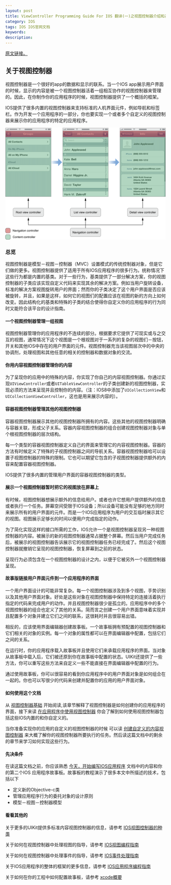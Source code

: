```yaml
---
layout: post
title: ViewController Programming Guide For IOS 翻译(一)之视图控制器介绍和基础
category: IOS
tags: IOS IOS官网文档
keywords: 
description:
---
```


[原文链接。](https://developer.apple.com/library/ios/featuredarticles/ViewControllerPGforiPhoneOS/Introduction/Introduction.html#//apple_ref/doc/uid/TP40007457-CH1-SW1)  

## 关于视图控制器 ##

视图控制器是一个很好的app的数据和显示的联系。当一个IOS app展示用户界面的时候，显示的内容是被一个视图控制器活着一组相互协作的视图控制器来管理的。因此，在你制作你的应用程序的时候，视图控制器提供了一个概括的框架。  

IOS提供了很多内置的视图控制器来支持标准的人机界面元件，例如导航和标签栏。作为开发一个应用程序的一部分，你也要实现一个或者多个自定义的视图控制器来展示你的应用程序的特定的应用程序。  

![navigation_interface_2x](/public/img/navigation_interface_2x.png)  

### 总览 ###

视图控制器是模型－视图－控制器（MVC）设置模式的传统控制器对象，但是它们做的更多。视图控制器提供了适用于所有IOS应用程序的很多行为。统称情况下这些行为都是内置的基类。对于一些行为，基类提供了一部分解决方案，你的视图控制器的子类应该实现自定义代码来实现其余的解决方案。例如当用户旋转设备，标准的解决方案视图旋转用户的界面；然而你的子类决定了这个用户界面是否应该被旋转，并且，如果是这样，如何它的视图们的配置应该在视图的新的方向上如何改变。因此结构化的基类和特殊的子类的结合使得你自定义你的应用程序的行为同时又能符合该平台的设计指南。    


#### 一个视图控制器管理一组视图 ####


视图控制器管理你的应用程序的不连续的部分。根据要求它提供了可现实或与之交互的视图，通常情况下这个视图是一个根视图对于一系列的复杂的视图们－按钮，开关和其他IOS中存在的用户界面的元件。视图控制器充当该视图层次中的中央的协调剂，处理视图和其他任意的相关的控制器和数据对象的交流。  


#### 你用内容视图控制器管理你的内容 ####


为了呈现你的应用中的特殊的内容，你实现了你自己的内容视图控制器。你通过实现`UIViewController`或者`UITableViewController`的子类创建新的视图控制器，实现必须的方法来呈现并且控制你的内容。（注：IOS8中添加了`UICollectionView`和`UICollectionViewController`，这也是用来展示内容的）。  


#### 容器视图控制器管理其他的视图控制器 ####


容器视图控制器展示其他的视图控制器所拥有的内容。这些其他的视图控制器明确与容器关联，形成父子关系。容器内容视图控制器的组合创建视图控制器对象与单个根视图控制器的层次结构。  

每一个类型的容器视图控制器定义自己的界面来管理它的内容视图控制器。容器的方法有时候定义了特殊的子视图控制器之间的导航关系。容器视图控制器哈可以设置子视图控制器的特殊的限制。它也可以期望它包含的子视图控制器提供额外的内容来配置容器视图控制器。  

IOS提供了很多内置的管理用户界面的容器视图控制器的类型。  


#### 展示一个视图控制器暂时把它的视图放在屏幕上 ####


有时候，视图控制器想展示额外的信息给用户。或者也许它想用户提供额外的信息或者执行一个任务。屏幕空间受限于IOS设备；所以设备可能没有足够的地方同时来展示所有的用户界面的元件。而是一个IOS应用程序为用户的交互临时展示其它的视图。视图展示足够长的时间以便用户完成指定的动作。  

为了简化实现这样的接口所需的工作，IOS允许一个是视图控制器呈现另一种视图控制器的内容。被展示的新的视图控制器通常占据整个屏幕。然后当用户完成任务后，被展示的视图控制器告诉展示它的视图控制器任务已经完成了。然后这个视图控制器就撤销它呈现的视图控制器，恢复屏幕到之前的状态。  

呈现行为必须包含在一个视图控制器的设计之内，以便于它被另外一个视图控制器呈现。  


#### 故事版链接用户界面元件到一个应用程序的界面 ####


一个用户界面设计的可能非常复杂。每一个视图控制器涉及到多个视图，手势识别以及其他用户界面对象。好处是这些对象在视图控制器中保持特定的连接活着执行指定的代码来完成用户的动作。并且视图控制器很少是孤立的。应用程序中的多个视图控制器的组合也定义了其他的关系。简而言之创建一个用户界面意味着实现并且配置多个对象并建立它们之间的联系，这很耗时并且很容易出错。  

相反的，应该使用界面编辑器创建故事板。一个故事板拥有预配置的视图控制器和它们相关的对象的实例。每一个对象的属性都可以在界面编辑器中配置，包括它们之间的关系。  

在运行时，你的应用程序载入故事板并且使用它们来承载应用程序的界面。当对象从故事板中载入后，它们被还原到你在故事板中配置的状态。UIKit还提供了一些方法，你可以重写这些方法来自定义一些不能直接在界面编辑器中配置的行为。  

通过使用故事板，你可以很容易的看到你应用程序中的用户界面对象是如何组合在一起的。你也可以写很少的代码来创建并配置你的应用的用户界面对象。   


#### 如何使用这个文档 ####


从 [视图控制器基础]() 开始阅读,该章节解释了视图控制器是如何创建你的应用程序的界面，接下来读 [在应用程序中使用视图控制器]() 你会了解到如何使用视图控制器包括这些IOS内置的和你自定义的。   

当你准备实现你的应用的自定义的视图控制器的时候 可以读 [创建自定义的内容视图控制器]() 来大概了解你的视图控制器所要执行的任务。然后读这篇文档中的剩余的章节来学习如何实现这些行为。  

#### 先决条件 ####

在读这篇文档之前，你应该熟悉 [今天，开始编写IOS应用程序]() 文档中的内容和你的第二个IOS 应用程序故事板。故事板的教程演示了很多本文中所描述的技术，包括以下  

- 定义新的Objective-c类
- 管理应用程序行为的委托对象的设计原则 
- 模型－视图－控制器模型  

#### 看看其他的 ####

关于更多的UIKit提供多标准内容视图控制器的信息，请参考 [IOS视图控制器的种类](https://developer.apple.com/library/ios/documentation/WindowsViews/Conceptual/ViewControllerCatalog/Introduction.html#//apple_ref/doc/uid/TP40011313)  

关于如何在视图控制器中处理视图的指导，请参考 [IOS视图编程指南](https://developer.apple.com/library/ios/documentation/WindowsViews/Conceptual/ViewPG_iPhoneOS/Introduction/Introduction.html#//apple_ref/doc/uid/TP40009503)  

关于如何在视图控制器中处理事件的指导，请参考 [IOS事件处理指南](https://developer.apple.com/library/ios/documentation/EventHandling/Conceptual/EventHandlingiPhoneOS/Introduction/Introduction.html#//apple_ref/doc/uid/TP40009541)   

关于IOS应用程序的整体的框架的更多信息，请参考 [IOS应用程序编程指南](https://developer.apple.com/library/ios/documentation/iPhone/Conceptual/iPhoneOSProgrammingGuide/Introduction/Introduction.html#//apple_ref/doc/uid/TP40007072)   

关于如何在你的工程中如何配置故事板，请参考 [xcode概要](https://developer.apple.com/library/ios/documentation/ToolsLanguages/Conceptual/Xcode_Overview/index.html#//apple_ref/doc/uid/TP40010215)   
